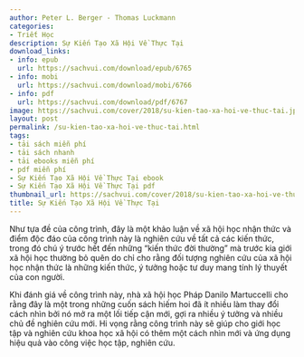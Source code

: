 ```yaml
---
author: Peter L. Berger - Thomas Luckmann
categories:
- Triết Học
description: Sự Kiến Tạo Xã Hội Về Thực Tại
download_links:
- info: epub
  url: https://sachvui.com/download/epub/6765
- info: mobi
  url: https://sachvui.com/download/mobi/6766
- info: pdf
  url: https://sachvui.com/download/pdf/6767
image: https://sachvui.com/cover/2018/su-kien-tao-xa-hoi-ve-thuc-tai.jpg
layout: post
permalink: /su-kien-tao-xa-hoi-ve-thuc-tai.html
tags:
- tải sách miễn phí
- tải sách nhanh
- tải ebooks miễn phí
- pdf miễn phí
- Sự Kiến Tạo Xã Hội Về Thực Tại ebook
- Sự Kiến Tạo Xã Hội Về Thực Tại pdf
thumbnail_url: https://sachvui.com/cover/2018/su-kien-tao-xa-hoi-ve-thuc-tai.jpg
title: Sự Kiến Tạo Xã Hội Về Thực Tại
---
```


 <div class="item-desc text-justify"> <p>Như tựa đề của công trình, đây là một khảo luận về xã hội học nhận thức và điểm độc đáo của công trình này là nghiên cứu về tất cả các kiến thức, trong đó chú ý trước hết đến những “kiến thức đời thường” mà trước kia giới xã hội học thường bỏ quên do chỉ cho rằng đối tượng nghiên cứu của xã hội học nhận thức là những kiến thức, ý tưởng hoặc tư duy mang tính lý thuyết của con người.</p><p>Khi đánh giá về công trình này, nhà xã hội học Pháp Danilo Martuccelli cho rằng đây là một trong những cuốn sách hiếm hoi đã ít nhiều làm thay đổi cách nhìn bởi nó mở ra một lối tiếp cận mới, gợi ra nhiều ý tưởng và nhiều chủ đề nghiên cứu mới. Hi vọng rằng công trình này sẽ giúp cho giới học tập và nghiên cứu khoa học xã hội có thêm một cách nhìn mới và ứng dụng hiệu quả vào công việc học tập, nghiên cứu.</p> </div>